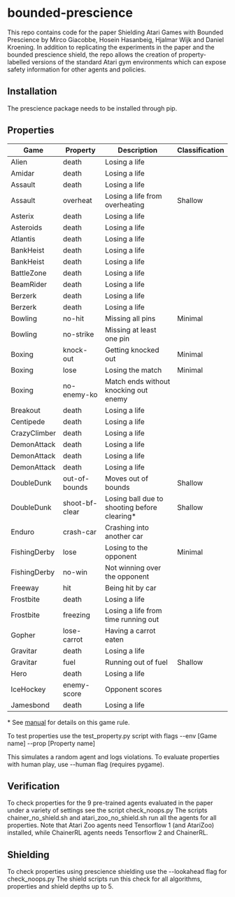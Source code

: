 # bounded-prescience
This repo contains code for the paper Shielding Atari Games with Bounded Prescience by Mirco Giacobbe, Hosein Hasanbeig, Hjalmar Wijk and Daniel Kroening. In addition to replicating the experiments in the paper and the bounded prescience shield, the repo allows the creation of property-labelled versions of the standard Atari gym environments which can expose safety information for other agents and policies.
## Installation
The prescience package needs to be installed through pip. 
## Properties
| Game         | Property       | Description                                  | Classification |
|--------------|----------------|----------------------------------------------|----------------|
| Alien        | death          | Losing a life                                |                |
| Amidar       | death          | Losing a life                                |                |
| Assault      | death          | Losing a life                                |                |
| Assault      | overheat       | Losing a life from overheating               | Shallow        |
| Asterix      | death          | Losing a life                                |                |
| Asteroids    | death          | Losing a life                                |                |
| Atlantis     | death          | Losing a life                                |                |
| BankHeist    | death          | Losing a life                                |                |
| BankHeist    | death          | Losing a life                                |                |
| BattleZone   | death          | Losing a life                                |                |
| BeamRider    | death          | Losing a life                                |                |
| Berzerk      | death          | Losing a life                                |                |
| Berzerk      | death          | Losing a life                                |                |
| Bowling      | no-hit         | Missing all pins                             | Minimal        |
| Bowling      | no-strike      | Missing at least one pin                     |                |
| Boxing       | knock-out      | Getting knocked out                          | Minimal        |
| Boxing       | lose           | Losing the match                             | Minimal        |
| Boxing       | no-enemy-ko    | Match ends without knocking out enemy        |                |
| Breakout     | death          | Losing a life                                |                |
| Centipede    | death          | Losing a life                                |                |
| CrazyClimber | death          | Losing a life                                |                |
| DemonAttack  | death          | Losing a life                                |                |
| DemonAttack  | death          | Losing a life                                |                |
| DemonAttack  | death          | Losing a life                                |                |
| DoubleDunk   | out-of-bounds  | Moves out of bounds                          | Shallow        |
| DoubleDunk   | shoot-bf-clear | Losing ball due to shooting before clearing\* | Shallow        |
| Enduro       | crash-car      | Crashing into another car                    |                |
| FishingDerby | lose           | Losing to the opponent                       | Minimal        |
| FishingDerby | no-win         | Not winning over the opponent                |                |
| Freeway      | hit            | Being hit by car                             |                |
| Frostbite    | death          | Losing a life                                |                |
| Frostbite    | freezing       | Losing a life from time running out          |                |
| Gopher       | lose-carrot    | Having a carrot eaten                        |                |
| Gravitar     | death          | Losing a life                                |                |
| Gravitar     | fuel           | Running out of fuel                          | Shallow        |
| Hero         | death          | Losing a life                                |                |
| IceHockey    | enemy-score    | Opponent scores                              |                |
| Jamesbond    | death          | Losing a life                                |                |

\* See [manual](https://atariage.com/manual_html_page.php?SoftwareLabelID=153) for details on this game rule.

To test properties use the test\_property.py script with flags --env [Game name] --prop [Property name]

This simulates a random agent and logs violations. To evaluate properties with human play, use --human flag (requires pygame). 

## Verification

To check properties for the 9 pre-trained agents evaluated in the paper under a variety of settings see the script check\_noops.py 
The scripts chainer\_no\_shield.sh and atari\_zoo\_no\_shield.sh run all the agents for all properties. Note that Atari Zoo agents need Tensorflow 1 (and AtariZoo) installed, while ChainerRL agents needs Tensorflow 2 and ChainerRL. 

## Shielding

To check properties using prescience shielding use the --lookahead flag for check\_noops.py
The shield scripts run this check for all algorithms, properties and shield depths up to 5. 
